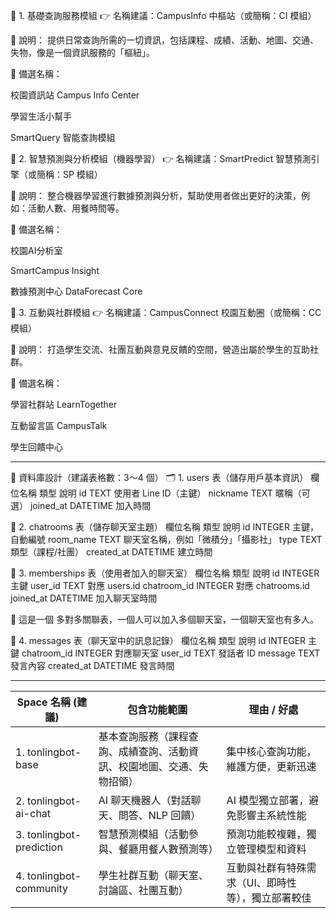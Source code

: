 🧩 1. 基礎查詢服務模組
👉 名稱建議：CampusInfo 中樞站（或簡稱：CI 模組）

📘 說明：
提供日常查詢所需的一切資訊，包括課程、成績、活動、地圖、交通、失物，像是一個資訊服務的「樞紐」。

📌 備選名稱：

校園資訊站 Campus Info Center

學習生活小幫手

SmartQuery 智能查詢模組

🤖 2. 智慧預測與分析模組（機器學習）
👉 名稱建議：SmartPredict 智慧預測引擎（或簡稱：SP 模組）

📘 說明：
整合機器學習進行數據預測與分析，幫助使用者做出更好的決策，例如：活動人數、用餐時間等。

📌 備選名稱：

校園AI分析室

SmartCampus Insight

數據預測中心 DataForecast Core

💬 3. 互動與社群模組
👉 名稱建議：CampusConnect 校園互動圈（或簡稱：CC 模組）

📘 說明：
打造學生交流、社團互動與意見反饋的空間，營造出屬於學生的互助社群。

📌 備選名稱：

學習社群站 LearnTogether

互動留言區 CampusTalk

學生回饋中心



----------------------------------------------------
🧱 資料庫設計（建議表格數：3～4 個）
🗂️ 1. users 表（儲存用戶基本資訊）
欄位名稱	類型	說明
id	TEXT	使用者 Line ID（主鍵）
nickname	TEXT	暱稱（可選）
joined_at	DATETIME	加入時間

💬 2. chatrooms 表（儲存聊天室主題）
欄位名稱	類型	說明
id	INTEGER	主鍵，自動編號
room_name	TEXT	聊天室名稱，例如「微積分」「攝影社」
type	TEXT	類型（課程/社團）
created_at	DATETIME	建立時間

👥 3. memberships 表（使用者加入的聊天室）
欄位名稱	類型	說明
id	INTEGER	主鍵
user_id	TEXT	對應 users.id
chatroom_id	INTEGER	對應 chatrooms.id
joined_at	DATETIME	加入聊天室時間

🔄 這是一個 多對多關聯表，一個人可以加入多個聊天室，一個聊天室也有多人。

📝 4. messages 表（聊天室中的訊息記錄）
欄位名稱	類型	說明
id	INTEGER	主鍵
chatroom_id	INTEGER	對應聊天室
user_id	TEXT	發話者 ID
message	TEXT	發言內容
created_at	DATETIME	發言時間


---------------------------------------------------------------------------
| Space 名稱 (建議)            | 包含功能範圍                              | 理由 / 好處                    |
| ------------------------ | ----------------------------------- | -------------------------- |
| 1. tonlingbot-base       | 基本查詢服務（課程查詢、成績查詢、活動資訊、校園地圖、交通、失物招領） | 集中核心查詢功能，維護方便，更新迅速         |
| 2. tonlingbot-ai-chat    | AI 聊天機器人（對話聊天、問答、NLP 回饋）            | AI 模型獨立部署，避免影響主系統性能        |
| 3. tonlingbot-prediction | 智慧預測模組（活動參與、餐廳用餐人數預測等）              | 預測功能較複雜，獨立管理模型和資料          |
| 4. tonlingbot-community  | 學生社群互動（聊天室、討論區、社團互動）                | 互動與社群有特殊需求（UI、即時性等），獨立部署較佳 |
